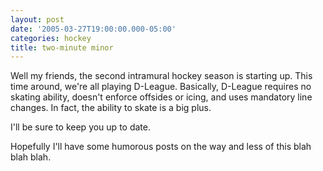 ```yaml
---
layout: post
date: '2005-03-27T19:00:00.000-05:00'
categories: hockey
title: two-minute minor
---
```


Well my friends, the second intramural hockey season is starting up. This time around, we're all playing D-League. Basically, D-League requires no skating ability, doesn't enforce offsides or icing, and uses mandatory line changes. In fact, the ability to skate is a big plus.

I'll be sure to keep you up to date.

Hopefully I'll have some humorous posts on the way and less of this blah blah blah.